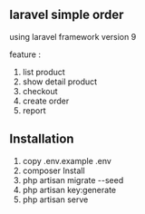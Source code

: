 ## laravel simple order
using laravel framework version 9

feature : 
1. list product
2. show detail product
3. checkout
4. create order
5. report

## Installation
1. copy .env.example .env
2. composer Install
3. php artisan migrate --seed
4. php artisan key:generate
5. php artisan serve
